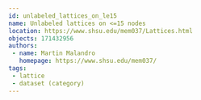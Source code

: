 ```yaml
---
id: unlabeled_lattices_on_le15
name: Unlabeled lattices on <=15 nodes
location: https://www.shsu.edu/mem037/Lattices.html
objects: 171432956
authors:
 - name: Martin Malandro
   homepage: https://www.shsu.edu/mem037/
tags:
 - lattice
 - dataset (category)
---
```



